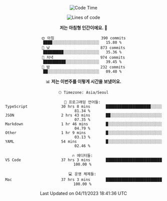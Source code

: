 <div align='center'>
 
<!--START_SECTION:waka-->
![Code Time](http://img.shields.io/badge/Code%20Time-3%2C095%20hrs%2018%20mins-blue)

![Lines of code](https://img.shields.io/badge/%EC%A0%80%EB%8A%94%20%EC%97%AC%ED%83%9C%EA%B9%8C%EC%A7%80%20-1.2%20million%20%EC%A4%84%EC%9D%98%20%EC%BD%94%EB%93%9C%EB%A5%BC%20%EC%9E%91%EC%84%B1%ED%96%88%EC%96%B4%EC%9A%94.-blue)

**저는 아침형 인간이에요. 🐤** 

```text
🌞 아침                     390 commits         ████░░░░░░░░░░░░░░░░░░░░░   15.80 % 
🌆 낮　                     873 commits         █████████░░░░░░░░░░░░░░░░   35.36 % 
🌃 저녁                     974 commits         ██████████░░░░░░░░░░░░░░░   39.45 % 
🌙 밤　                     232 commits         ██░░░░░░░░░░░░░░░░░░░░░░░   09.40 % 
```


📊 **저는 이번주를 이렇게 시간을 보냈어요.** 

```text
🕑︎ Timezone: Asia/Seoul

💬 프로그래밍 언어들: 
TypeScript               30 hrs 8 mins       ████████████████████░░░░░   81.34 % 
JSON                     2 hrs 43 mins       ██░░░░░░░░░░░░░░░░░░░░░░░   07.35 % 
Markdown                 1 hr 46 mins        █░░░░░░░░░░░░░░░░░░░░░░░░   04.79 % 
Other                    1 hr 9 mins         █░░░░░░░░░░░░░░░░░░░░░░░░   03.13 % 
YAML                     54 mins             █░░░░░░░░░░░░░░░░░░░░░░░░   02.46 % 

🔥 에디터들: 
VS Code                  37 hrs 3 mins       █████████████████████████   100.00 % 

💻 운영 체제들: 
Mac                      37 hrs 3 mins       █████████████████████████   100.00 % 
```


 Last Updated on 04/11/2023 18:41:36 UTC
<!--END_SECTION:waka-->
 </div>
<!---
Emewjin/Emewjin is a ✨ special ✨ repository because its `README.md` (this file) appears on your GitHub profile.
You can click the Preview link to take a look at your changes.
--->
